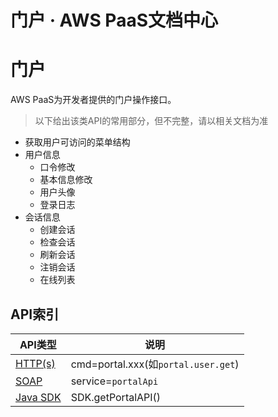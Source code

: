 # 门户 · AWS PaaS文档中心

# 门户

AWS PaaS为开发者提供的门户操作接口。

> 以下给出该类API的常用部分，但不完整，请以相关文档为准

  * 获取用户可访问的菜单结构
  * 用户信息
    * 口令修改
    * 基本信息修改
    * 用户头像
    * 登录日志
  * 会话信息
    * 创建会话
    * 检查会话
    * 刷新会话
    * 注销会话
    * 在线列表

## API索引

API类型 | 说明  
---|---  
[HTTP(s)](<https://docs.awspaas.com/reference-guide/aws-paas-api-guide/http/>) | cmd=portal.xxx(如`portal.user.get`)  
[SOAP](<https://docs.awspaas.com/reference-guide/aws-paas-api-guide/soap/>) | service=`portalApi`  
[Java SDK](<https://docs.awspaas.com/reference-guide/aws-paas-api-guide/native/>) | SDK.getPortalAPI()